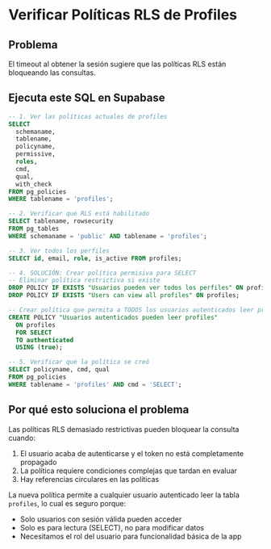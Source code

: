 # Verificar Políticas RLS de Profiles

## Problema
El timeout al obtener la sesión sugiere que las políticas RLS están bloqueando las consultas.

## Ejecuta este SQL en Supabase

```sql
-- 1. Ver las políticas actuales de profiles
SELECT
  schemaname,
  tablename,
  policyname,
  permissive,
  roles,
  cmd,
  qual,
  with_check
FROM pg_policies
WHERE tablename = 'profiles';

-- 2. Verificar que RLS está habilitado
SELECT tablename, rowsecurity
FROM pg_tables
WHERE schemaname = 'public' AND tablename = 'profiles';

-- 3. Ver todos los perfiles
SELECT id, email, role, is_active FROM profiles;

-- 4. SOLUCIÓN: Crear política permisiva para SELECT
-- Eliminar política restrictiva si existe
DROP POLICY IF EXISTS "Usuarios pueden ver todos los perfiles" ON profiles;
DROP POLICY IF EXISTS "Users can view all profiles" ON profiles;

-- Crear política que permita a TODOS los usuarios autenticados leer profiles
CREATE POLICY "Usuarios autenticados pueden leer profiles"
  ON profiles
  FOR SELECT
  TO authenticated
  USING (true);

-- 5. Verificar que la política se creó
SELECT policyname, cmd, qual
FROM pg_policies
WHERE tablename = 'profiles' AND cmd = 'SELECT';
```

## Por qué esto soluciona el problema

Las políticas RLS demasiado restrictivas pueden bloquear la consulta cuando:
1. El usuario acaba de autenticarse y el token no está completamente propagado
2. La política requiere condiciones complejas que tardan en evaluar
3. Hay referencias circulares en las políticas

La nueva política permite a cualquier usuario autenticado leer la tabla `profiles`, lo cual es seguro porque:
- Solo usuarios con sesión válida pueden acceder
- Solo es para lectura (SELECT), no para modificar datos
- Necesitamos el rol del usuario para funcionalidad básica de la app
